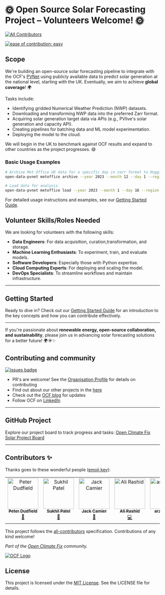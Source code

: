 # 🌞 Open Source Solar Forecasting Project – Volunteers Welcome! 🌞

<!-- ALL-CONTRIBUTORS-BADGE:START - Do not remove or modify this section -->

[![All Contributors](https://img.shields.io/badge/all_contributors-5-orange.svg?style=flat-square)](#contributors-)

<!-- ALL-CONTRIBUTORS-BADGE:END -->

[![ease of contribution: easy](https://img.shields.io/badge/ease%20of%20contribution:%20easy-32bd50)](https://github.com/openclimatefix/ocf-meta-repo?tab=readme-ov-file#how-easy-is-it-to-get-involved)

## Scope

We're building an open-source solar forecasting pipeline to integrate with the OCF's [PVNet](https://github.com/openclimatefix/pvnet) using publicly available data to predict solar generation at the national level, starting with the UK. Eventually, we aim to achieve **global coverage**! 🌍

Tasks include:

- Identifying gridded Numerical Weather Prediction (NWP) datasets.
- Downloading and transforming NWP data into the preferred Zarr format.
- Acquiring solar generation target data via APIs (e.g., PVlive's solar generation and capacity API).
- Creating pipelines for batching data and ML model experimentation.
- Deploying the model to the cloud.

We will begin in the UK to benchmark against OCF results and expand to other countries as the project progresses. 😄

### Basic Usage Examples

```bash
# Archive Met Office UK data for a specific day in zarr format to Hugging Face
open-data-pvnet metoffice archive --year 2023 --month 12 --day 1 --region uk

# Load data for analysis
open-data-pvnet metoffice load --year 2023 --month 1 --day 16 --region uk

```

For detailed usage instructions and examples, see our [Getting Started Guide](docs/getting_started.md#command-line-interface-cli).

## Volunteer Skills/Roles Needed

We are looking for volunteers with the following skills:

- **Data Engineers**: For data acquisition, curation,transformation, and storage.
- **Machine Learning Enthusiasts**: To experiment, train, and evaluate models.
- **Software Developers**: Especially those with Python expertise.
- **Cloud Computing Experts**: For deploying and scaling the model.
- **DevOps Specialists**: To streamline workflows and maintain infrastructure.

---

## Getting Started

Ready to dive in? Check out our [Getting Started Guide](docs/getting_started.md) for an introduction to the key concepts and how you can contribute effectively.

---

If you're passionate about **renewable energy, open-source collaboration, and sustainability**, please join us in advancing solar forecasting solutions for a better future! 🌍☀️✨

## Contributing and community

[![issues badge](https://img.shields.io/github/issues/openclimatefix/open-data-pvnet?color=FFAC5F)](https://github.com/openclimatefix/open-data-pvnet/issues?q=is%3Aissue+is%3Aopen+sort%3Aupdated-desc)

- PR's are welcome! See the [Organisation Profile](https://github.com/openclimatefix) for details on contributing
- Find out about our other projects in the [here](https://github.com/openclimatefix/.github/tree/main/profile)
- Check out the [OCF blog](https://openclimatefix.org/blog) for updates
- Follow OCF on [LinkedIn](https://uk.linkedin.com/company/open-climate-fix)

---

## GitHub Project

Explore our project board to track progress and tasks: [Open Climate Fix Solar Project Board](https://github.com/orgs/openclimatefix/projects/36)

---

## Contributors ✨

Thanks goes to these wonderful people ([emoji key](https://allcontributors.org/docs/en/emoji-key)):

<!-- ALL-CONTRIBUTORS-LIST:START - Do not remove or modify this section -->
<!-- prettier-ignore-start -->
<!-- markdownlint-disable -->
<table>
  <tbody>
    <tr>
      <td align="center" valign="top" width="14.28%"><a href="https://github.com/peterdudfield"><img src="https://avatars.githubusercontent.com/u/34686298?v=4?s=100" width="100px;" alt="Peter Dudfield"/><br /><sub><b>Peter Dudfield</b></sub></a><br /><a href="#projectManagement-peterdudfield" title="Project Management">📆</a></td>
      <td align="center" valign="top" width="14.28%"><a href="https://github.com/Sukh-P"><img src="https://avatars.githubusercontent.com/u/42407101?v=4?s=100" width="100px;" alt="Sukhil Patel"/><br /><sub><b>Sukhil Patel</b></sub></a><br /><a href="#projectManagement-Sukh-P" title="Project Management">📆</a></td>
      <td align="center" valign="top" width="14.28%"><a href="https://github.com/jcamier"><img src="https://avatars.githubusercontent.com/u/14153557?v=4?s=100" width="100px;" alt="Jack Camier"/><br /><sub><b>Jack Camier</b></sub></a><br /><a href="#ideas-jcamier" title="Ideas, Planning, & Feedback">🤔</a></td>
      <td align="center" valign="top" width="14.28%"><a href="https://github.com/alirashidAR"><img src="https://avatars.githubusercontent.com/u/110668489?v=4?s=100" width="100px;" alt="Ali Rashid"/><br /><sub><b>Ali Rashid</b></sub></a><br /><a href="https://github.com/openclimatefix/open-data-pvnet/commits?author=alirashidAR" title="Code">💻</a></td>
      <td align="center" valign="top" width="14.28%"><a href="https://github.com/arzoo0511"><img src="https://avatars.githubusercontent.com/u/148741922?v=4?s=100" width="100px;" alt="arzoo0511"/><br /><sub><b>arzoo0511</b></sub></a><br /><a href="https://github.com/openclimatefix/open-data-pvnet/commits?author=arzoo0511" title="Documentation">📖</a></td>
    </tr>
  </tbody>
</table>

<!-- markdownlint-restore -->
<!-- prettier-ignore-end -->

<!-- ALL-CONTRIBUTORS-LIST:END -->

This project follows the [all-contributors](https://github.com/all-contributors/all-contributors) specification. Contributions of any kind welcome!

_Part of the [Open Climate Fix](https://github.com/orgs/openclimatefix/people) community._

[![OCF Logo](https://cdn.prod.website-files.com/62d92550f6774db58d441cca/6324a2038936ecda71599a8b_OCF_Logo_black_trans.png)](https://openclimatefix.org)

## License

This project is licensed under the [MIT License](LICENSE). See the LICENSE file for details.
